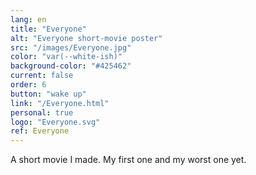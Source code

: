 ```yaml
---
lang: en
title: "Everyone"
alt: "Everyone short-movie poster"
src: "/images/Everyone.jpg"
color: "var(--white-ish)"
background-color: "#425462"
current: false
order: 6
button: "wake up"
link: "/Everyone.html"
personal: true
logo: "Everyone.svg"
ref: Everyone
---
```

A short movie I made. My first one and my worst one yet.
